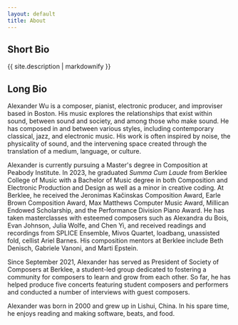 ```yaml
---
layout: default
title: About
---
```

## Short Bio

{{ site.description | markdownify }}

## Long Bio

Alexander Wu is a composer, pianist, electronic producer, and improviser based in Boston. His music explores the relationships that exist within sound, between sound and society, and among those who make sound. He has composed in and between various styles, including contemporary classical, jazz, and electronic music. His work is often inspired by noise, the physicality of sound, and the intervening space created through the translation of a medium, language, or culture. 

Alexander is currently pursuing a Master's degree in Composition at Peabody Institute. In 2023, he graduated *Summa Cum Laude* from Berklee College of Music with a Bachelor of Music degree in both Composition and Electronic Production and Design as well as a minor in creative coding. At Berklee, he received the Jeronimas Kačinskas Composition Award, Earle Brown Composition Award, Max Matthews Computer Music Award, Millican Endowed Scholarship, and the Performance Division Piano Award. He has taken masterclasses with esteemed composers such as Alexandra du Bois, Evan Johnson, Julia Wolfe, and Chen Yi, and received readings and recordings from SPLICE Ensemble, Mivos Quartet, loadbang, unassisted fold, cellist Ariel Barnes. His composition mentors at Berklee include Beth Denisch, Gabriele Vanoni, and Marti Epstein.

Since September 2021, Alexander has served as President of Society of Composers at Berklee, a student-led group dedicated to fostering a community for composers to learn and grow from each other. So far, he has helped produce five concerts featuring student composers and performers and conducted a number of interviews with guest composers. 

Alexander was born in 2000 and grew up in Lishui, China. In his spare time, he enjoys reading and making software, beats, and food.